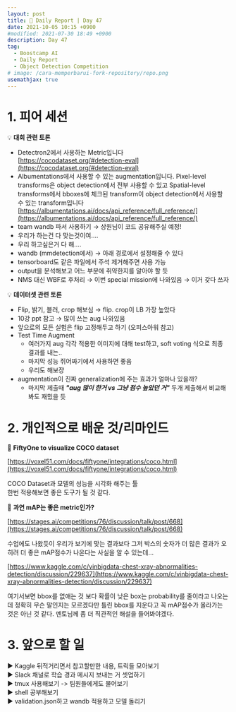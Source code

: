 ```yaml
---
layout: post
title: 📔 Daily Report | Day 47
date: 2021-10-05 10:15 +0900
#modified: 2021-07-30 18:49 +0900
description: Day 47
tag:
  - Boostcamp AI
  - Daily Report
  - Object Detection Competition
# image: /cara-memperbarui-fork-repository/repo.png
usemathjax: true
---
```


# 1. 피어 세션

💡 **대회 관련 토론**

- Detectron2에서 사용하는 Metric입니다
[https://cocodataset.org/#detection-eval](https://cocodataset.org/#detection-eval)
- Albumentations에서 사용할 수 있는 augmentation입니다.
Pixel-level transforms은 object detection에서 전부 사용할 수 있고 Spatial-level transforms에서 bboxes에 체크된 transform이 object detection에서 사용할 수 있는 transform입니다
[https://albumentations.ai/docs/api_reference/full_reference/](https://albumentations.ai/docs/api_reference/full_reference/)
- team wandb 파서 사용하기 → 상원님이 코드 공유해주실 예정!
- 우리가 하는건 다 맞는것이여....
- 우리 하고싶은거 다 해....
- wandb (mmdetection에서) → 아래 경로에서 설정해줄 수 있다
- tensorboard도 같은 파일에서 주석 제거해주면 사용 가능
- output을 분석해보고 어느 부분에 취약한지를 알아야 할 듯
- NMS 대신 WBF로 후처리 → 이번 special mission에 나와있음 → 이거 갖다 쓰자

💡 **데이터셋 관련 토론**

- Flip, 밝기, 블러, crop 해보심 → flip. crop이 LB 가장 높았다
- 10강 ppt 참고 → 많이 쓰는 aug 나와있음
- 앞으로의 모든 실험은 flip 고정해두고 하기 (오피스아워 참고)
- Test Time Augment
    - 여러가지 aug 각각 적용한 이미지에 대해 test하고, soft voting 식으로 최종 결과를 내는..
    - 마지막 성능 쥐어짜기에서 사용하면 좋음
    - 우리도 해보쟝
- augmentation이 진짜 generalization에 주는 효과가 얼마나 있을까?
    - 마지막 제출때 ***"aug 많이 한거 vs 그냥 점수 높았던 거"*** 두개 제출해서 비교해봐도 재밌을 듯

# 2. 개인적으로 배운 것/리마인드

🌿 **FiftyOne to visualize COCO dataset**

[https://voxel51.com/docs/fiftyone/integrations/coco.html](https://voxel51.com/docs/fiftyone/integrations/coco.html)

COCO Dataset과 모델의 성능을 시각화 해주는 툴\
한번 적용해보면 좋은 도구가 될 것 같다.

🌿 **과연 mAP는 좋은 metric인가?**

[https://stages.ai/competitions/76/discussion/talk/post/668](https://stages.ai/competitions/76/discussion/talk/post/668)

수업에도 나왔듯이 우리가 보기에 맞는 결과보다 그저 박스의 숫자가 더 많은 결과가 오히려 더 좋은 mAP점수가 나온다는 사실을 알 수 있는데...

[https://www.kaggle.com/c/vinbigdata-chest-xray-abnormalities-detection/discussion/229637](https://www.kaggle.com/c/vinbigdata-chest-xray-abnormalities-detection/discussion/229637)

여기서보면 bbox를 없애는 것 보다 확률이 낮은 box는 probability를 줄이라고 나오는데 정확히 무슨 말인지는 모르겠다만 틀린 bbox를 지운다고 꼭 mAP점수가 올라가는 것은 아닌 것 같다. 멘토님께 좀 더 직관적인 해설을 들어봐야겠다.

# 3. 앞으로 할 일

▶️ Kaggle 뒤적거리면서 참고할만한 내용, 트릭들 모아보기\
▶️ Slack 채널로 학습 경과 메시지 보내는 거 셋업하기\
▶️ tmux 사용해보기 -> 팀원들에게도 물어보기\
▶️ shell 공부해보기\
▶️ validation.json하고 wandb 적용하고 모델 돌리기